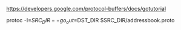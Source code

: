 https://developers.google.com/protocol-buffers/docs/gotutorial

protoc -I=$SRC_DIR --go_out=$DST_DIR $SRC_DIR/addressbook.proto